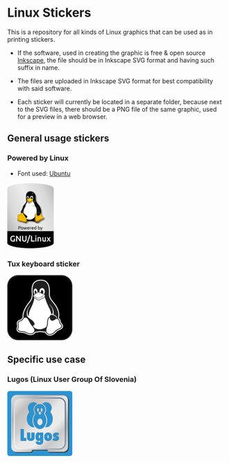 # Linux Stickers
This is a repository for all kinds of Linux graphics that can be used as in printing stickers.

- If the software, used in creating the graphic is free & open source [Inkscape](https://inkscape.org/), the file should be in Inkscape SVG format and having such suffix in name.

- The files are uploaded in Inkscape SVG format for best compatibility with said software.

- Each sticker will currently be located in a separate folder, because next to the SVG files, there should be a PNG file of the same graphic, used for a preview in a web browser.

## General usage stickers

### Powered by Linux

- Font used: [Ubuntu](https://design.ubuntu.com/font/)
<img src="https://github.com/aha999/LinuxStickers/blob/main/Powered%20by%20Linux/Tux_sticker_inkscape.png" alt="powered by Linux" height="150">

### Tux keyboard sticker

<img src="https://github.com/aha999/LinuxStickers/blob/main/Tux%20Keyboard/Tux_keyboard_sticker_Inkscape.png" alt="powered by Linux" height="150">

## Specific use case

### Lugos (Linux User Group Of Slovenia)

<img src="https://github.com/aha999/LinuxStickers/blob/main/Lugos/lugos_sticker.png" alt="powered by Linux" height="150">

